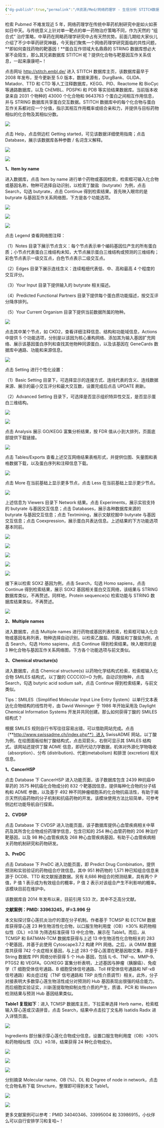 ```yaml
---
{"dg-publish":true,"permalink":"/R资源/Med/网络药理学 - 生信分析 STITCH数据库/","created":"2024-04-17T15:18:28.000+08:00","updated":"2024-04-24T00:47:16.000+08:00"}
---
```



检索 Pubmed 不难发现近 5 年，网络药理学在传统中草药机制研究中是如火如荼如日中天。与传统意义上针对单一靶点的单一药物治疗策略不同，作为天然的 “组合式” 治疗策略，中草药在网略药理学研究中占有天然优势。前面几期给大家伙儿介绍了不少中草药研究神器，今天我们聚焦一个网络药理学研究面临的共性问题，**即如何查找药物的靶基因！**蛋白互作领域大名鼎鼎的 STRING 数据库想必大家不会陌生，那么其兄弟数据库 STITCH 呢？提供化合物与靶基因互作关系信息，一起来康康吧~！  

点击网址 http://stitch.embl.de/ 进入 STITCH 数据库主页，该数据库最早于 2008 年发布，至今更新至 5.0 版本，数据来源有，DurgBank、GLIDA、Matador、TTD 和 CTD 等人工注释数据库，KEGG、PID、Reactome 和 BioCyc 等通路数据库，以及 ChEMBL、PDSPKi 和 PDB 等实验结果数据库。当前版本收录来自 2031 个物种的 43000 个化合物和 9643763 个蛋白之间相互作用信息，并与 STRING 数据库共享蛋白交互数据。STITCH 数据库中的每个化合物与蛋白互作关系都对应一个分值，指示其相互作用概率或结合亲和力，并提供与目标药物相似的化合物及其相似分数。

![](/img/user/Z-attach/f88e28faa5e8a1413f567806aade7a517311a1c7.jpg@942w_438h_progressive.webp)

点击 Help，点击侧边栏 Getting started，可见该数据详细使用指南；点击 Database，展示该数据库各种参数 / 名词含义解释。

![](/img/user/Z-attach/c67edd9baae90f58f89e35ddef25270ec58be06f.jpg@942w_437h_progressive.webp)

![](/img/user/Z-attach/22e1b87ce11368b8864ebe435d2ed05f75abd164.jpg@942w_339h_progressive.webp)

**1、Item by name**

进入数据库，点击 Item by name 进行单个药物或基因检索，检索框可输入化合物或基因名称，物种可选择自动识别，以检索丁酸盐（butyrate）为例，点击 Search，勾选 butyrate，点击 Continue 得到检索结果。首先映入眼帘的是 butyrate 与基因互作关系网络图，下方是各个功能选项。

![](/img/user/Z-attach/3e7145b1a6f2eb60786db0e5fb89d5aef911c8ca.jpg@942w_353h_progressive.webp)

![](/img/user/Z-attach/dd56901c718e88c27f20d117d076ad760c9743da.jpg@942w_285h_progressive.webp)

![](/img/user/Z-attach/b958c15e558dd63c05b3dda2023153e6077c731c.jpg@942w_551h_progressive.webp)

点击 Legend 查看网络图注释：

（1）Notes 目录下展示节点含义：每个节点表示单个编码基因位产生的所有蛋白质；小节点代表蛋白三维结构未知，大节点展示蛋白三维结构或预测的三维结构；彩色节点表示一级交互点，白色节点表示二级交互点。

（2）Edges 目录下展示连线含义：连续粗细代表低、中、高和最高 4 个程度的交互评分。

（3）Your Input 目录下提供输入的 butyrate 相关描述。

（4）Predicted Functional Partners 目录下提供每个蛋白质功能描述，按交互评分降序排列。

（5）Your Current Organism 目录下提供当前数据所属的物种。

![](/img/user/Z-attach/aafed2679bb5d1688672841281663274ee9924de.jpg@942w_819h_progressive.webp)

点击其中某个节点，如 CKD2，查看详细注释信息、结构和功能域信息，Actions 中提供 5 个功能选项，分别是以该因为核心重构网络、添加其为输入基因扩充网络、展示该基因蛋白序列和查找其他物种同源蛋白，以及该基因在 GeneCards 数据库中通路、功能和来源信息。

![](/img/user/Z-attach/b124db45475aacd672fc1c68ef57f2cc469f5721.jpg@942w_570h_progressive.webp)

点击 Setting 进行个性化设置：

（1）Basic Setting 目录下，可选择显示的连接方式、连线代表的含义、连线数据来源、展示的最小交互评分和最大交互数，设置完成后点击 UPDATE 刷新。

（2）Advanced Setting 目录下，可选择是否显示组织特异性交互，是否显示蛋白三维结构。

![](/img/user/Z-attach/486dbd2eb42783361a602f04857590f1b847b296.jpg@942w_623h_progressive.webp)

![](/img/user/Z-attach/4965dd554d1c11663b514f48be25ee909a9708be.jpg@942w_534h_progressive.webp)

点击 Analysis 展示 GO/KEGG 富集分析结果，按 FDR 值从小到大排列，页面底部提供下载链接。

![](/img/user/Z-attach/3afe1e36751c564afe41c86fdd62cf47c08d0187.jpg@942w_809h_progressive.webp)

点击 Tables/Exports 查看上述交互网络结果表格形式，并提供位图、矢量图和表格数据下载，以及蛋白序列和注释信息下载。

![](/img/user/Z-attach/d834dfe3a0b04bfd0eac63e41570280661850f95.jpg@942w_639h_progressive.webp)

点击 More 在当前基础上显示更多节点，点击 Less 在当前基础上显示更少节点。

![](/img/user/Z-attach/2927430fe2b68408799f7c282e4e797442d916d5.jpg@942w_537h_progressive.webp)

上述信息为 Viewers 目录下 Network 结果。点击 Experiments，展示实验支持的 butyrate 与基因交互信息；点击 Databases，展示各种数据库来源的 butyrate 与基因交互信息；点击 Textmining，展示文献挖掘中 butyrate 与基因交互信息；点击 Coexpression，展示蛋白共表达信息。上述结果的下方功能选项基本同前。

![](/img/user/Z-attach/65fa2b660c7ac40dd7fbfc933dd46ed0445f6fa1.jpg@942w_281h_progressive.webp)

![](/img/user/Z-attach/b6f46cdb8bb6a0e93f356ca43e8cf0d3178631fc.jpg@942w_426h_progressive.webp)

![](/img/user/Z-attach/dd4ec6e432fa9cbb80030feaaaa3ed7c8d65438a.jpg@942w_452h_progressive.webp)

![](/img/user/Z-attach/1c93a3c08d03921c6e445ea0be4a44f6d4091fc8.jpg@942w_551h_progressive.webp)

![](/img/user/Z-attach/54e553fc6566a59fb111bc9ef9d0bbeebb072e16.jpg@942w_485h_progressive.webp)

接下来以检索 SOX2 基因为例，点击 Search，勾选 Homo sapiens，点击 Continue 得到检索结果，展示 SOX2 基因相关蛋白交互网络，该结果与 STRING 数据库类似，不再赘述。同样地，Protein sequence(s) 检索功能与 STRING 数据库结果类似，不再赘述。

![](/img/user/Z-attach/4e6e6c905b0344155e8e3b96bd584b7b00f3bbfc.jpg@942w_314h_progressive.webp)

**2、Multiple names**

进入数据库，点击 Multiple names 进行药物或基因列表检索，检索框可输入化合物或基因名称列表，物种选择自动识别，以检索乙酸盐、丙酸盐和丁酸盐为例，点击 Search，勾选 Homo sapiens，点击 Continue 得到检索结果。映入眼帘的是 3 种化合物与基因互作关系网络图，下方各个功能选项与前文类似。

**3、Chemical structure(s)**

进入数据库，点击 Chemical structure(s) 以药物化学结构式检索，检索框输入化合物 SMILES 结构式，以丁酸的 CCCC(O)=O 为例，自动识别物种，点击 Search，勾选 butyric acid sodium salt，点击 Continue 得到检索结果，与前文类似。

Tips：SMILES（Simplified Molecular Input Line Entry System）以单行文本表达化合物结构的线性符号，由 David Weininger 于 1986 年开始采用及 Daylight Chemical Information Systems 开发并共同创建。那么如何获得丁酸的 SMILES 结构式？

根据 SMILES 规则自行书写往往容易出错，可以借助网站完成。点击（**http://www.swissadme.ch/index.php**）进入 SwissADME 网站，以丁酸为例，在绘图面板绘制丁酸结构式，点击双箭头，右侧可显示其 SMILES 结构式。该网站还提供丁酸 ADME 信息，即药代动力学数据，机体对外源化学物吸收（absorption）、分布 (distribution)、代谢(metabolism) 和排泄 (excretion) 相关信息。

**1、CancerHSP**

点击 Database 下 CancerHSP 进入功能页面，该子数据库包含 2439 种抗癌中草药的 3575 种抗癌化合物成分的 832 个靶基因信息，提供每种化合物的分子结构和 ADME 参数，以及基于 492 种不同肿瘤细胞系的化合物抗癌活性，有助于揭示天然抗癌药物的分子机制和抗癌药物的开发。该模块使用方法比较简单，可参考侧边栏功能导航自行探索。

**2、CVDSP**

点击 Database 下 CVDSP 进入功能页面，该子数据库提供心血管疾病相关中草药及其所含化合物成份药理学信息，包含已知的 254 种心血管药物的 206 种治疗靶基因，以及 98 种心血管疾病及 268 种心血管疾病基因，有助于心血管疾病相关药物机制研究和药物研发。

**3、PreDC**

点击 Database 下 PreDC 进入功能页面，即 Predict Drug Combination，提供预测和实验验证的药物组合疗效信息。其中 951 种药物的 1,571 种已知组合信息来源于 DCDB、TTD 和文献报道数据。另有 8,686 种组合的预测结果，具有两个 P 值，P 值 1 表示成为有效组合的概率，P 值 2 表示对该组合产生不利影响的概率。该模块目前在维护中。

该数据库自 2014 年发布以来，目前引用 533 次，其中不乏高分文献。

**文献案例：PMID: 33963245，IF=3.996 分**

本文拟探讨穿心莲抗炎治疗的潜在分子机制。作者基于 TCMSP 和 ECTCM 数据库获得穿心莲 23 种生物活性化合物，以口服生物利用度（OB）≥30% 和药物相似性（DL）≥0.18 为筛选标准获得 13 中化合物，展示在 Table1。而后，从 TCMSP 和 BATMAN-TCM 数据库获得与上述 13 中生物活性化合物相关的 283 个靶基因，并基于此使用 Cytoscape3.7.2 构建 PPI 网络。之后，从 OMIM 数据库共获得 742 个炎症相关基因，与上述 283 个穿心莲潜在靶基因取交集，并基于 String 数据库 PPI 网络分析获得 5 个 Hub 基因，包括 IL-6、TNF-α、MMP-9、PTGS2 和 VEGFA。GO/KEGG 富集分析表明，上述基因与肿瘤（胰腺癌）、免疫学（T 细胞受体信号通路、B 细胞受体信号通路、Toll 样受体信号通路和 NF-κB 信号通路）和炎症过程（TNF 信号通路和 TRP 炎性介质调节）相关。此外，分子对接表明大多数穿心莲生物活性成分对预测的 Hub 基因表现出很强的结合能力。而后细胞实验证实，川新莲提取物抑制炎性介质的产生，质谱、PCR 和 Western 检测结果与预测 Hub 基因结果类似。

**Table1 复现如下**：进入 TCMSP 数据库主页，下拉菜单选择 Herb name，检索框输入穿心莲或汉语拼音，点击 Search，结果中点击拉丁文名称 Isatidis Radix 进入详情页面。

![](/img/user/Z-attach/90e4b638483393b43164c7605c835bff8d1296b0.png@942w_135h_progressive.webp)

Ingredients 部分展示穿心莲化合物成分信息，设置口服生物利用度（OB）≥30% 和药物相似性（DL）≥0.18，结果获得 24 种化合物成分。

![](/img/user/Z-attach/27a9106b4a636683350d329ac880fa7feaefd267.jpg@942w_303h_progressive.webp)

![](/img/user/Z-attach/6f831b98912613b4ace7ebb3eafb5cdd5e284f37.jpg@942w_305h_progressive.webp)

![](/img/user/Z-attach/b11036647924913dd03954769c459bfd9e789fe9.jpg@942w_462h_progressive.webp)

分别摘录 Molecular name、OB (%)、DL 和 Degree of node in network，点击化合物名称下载 Structure，整理即可得到本文 Table1。

![](/img/user/Z-attach/bc74417da26e8ed85e5b579f5a6cffc5f2a9cce9.jpg@942w_189h_progressive.webp)

![](/img/user/Z-attach/8747352c622e1e549c1cc62e12d44341091611af.jpg@942w_230h_progressive.webp)

更多文献案例可以参考：PMID 34040346、33995004 和 33986915，小伙伴么可以自行安排学习和复哈~！